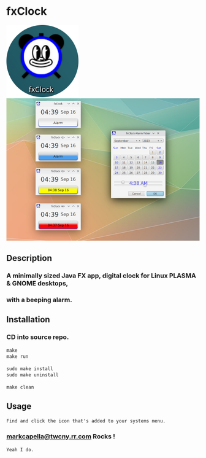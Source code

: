 # fxClock

!['fxClock'](https://github.com/markcapella/fxClock/blob/main/assets/images/screenshotIcon.png)
!['fxClock'](https://github.com/markcapella/fxClock/blob/main/assets/images/screenshot.png)


## Description

###       A minimally sized Java FX app, digital clock for Linux PLASMA & GNOME desktops,
###    with a beeping alarm.


## Installation

###    CD into source repo.

    make
    make run

    sudo make install
    sudo make uninstall

    make clean


## Usage

    Find and click the icon that's added to your systems menu.


### markcapella@twcny.rr.com Rocks !

    Yeah I do.
